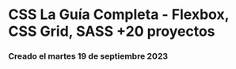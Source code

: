 # CSS La Guía Completa - Flexbox, CSS Grid, SASS +20 proyectos

### Creado el martes 19 de septiembre 2023

